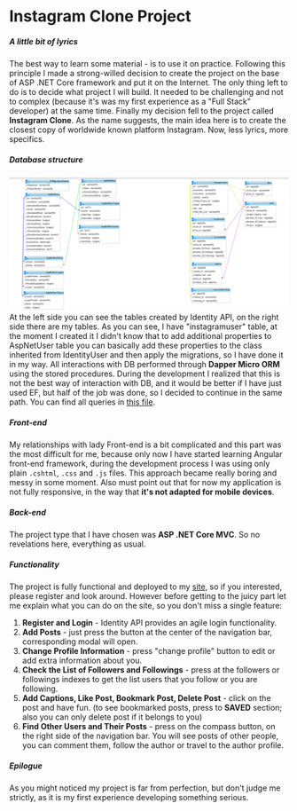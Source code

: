 # Instagram Clone Project
##### A little bit of lyrics
The best way to learn some material - is to use it on practice. Following this principle I made a strong-willed decision to create the project on the base of ASP .NET Core framework and put it on the Internet. The only thing left to do is to decide what project I will build. It needed to be challenging and not to complex (because it's was my first experience as a "Full Stack" developer) at the same time. Finally my decision fell to the project called **Instagram Clone**. As the name suggests, the main idea here is to create the closest copy of worldwide known platform Instagram. Now, less lyrics, more specifics.
##### Database structure
![DB schema](wwwroot/Pics/ic-diagram.png)
At the left side you can see the tables created by Identity API, on the right side there are my tables. As you can see, I have "instagramuser" table, at the moment I created it I didn't know that to add additional properties to AspNetUser table you can basically add these properties to the class inherited from IdentityUser and then apply the migrations, so I have done it in my way. All interactions with DB performed through **Dapper Micro ORM** using the stored procedures. During the development I realized that this is not the best way of interaction with DB, and it would be better if I have just used EF, but half of the job was done, so I decided to continue in the same path. You can find all queries in [this file](DBQueries.sql).
##### Front-end 
My relationships with lady Front-end is a bit complicated and this part was the most difficult for me, because only now I have started learning Angular front-end framework, during the development process I was using only plain `.cshtml`, `.css` and `.js` files. This approach became really boring and messy in some moment. Also must point out that for now my application is not fully responsive, in the way that **it's not adapted for mobile devices**.
##### Back-end
The project type that I have chosen was **ASP .NET Core MVC**. So no revelations here, everything as usual.
##### Functionality
The project is fully functional and deployed to my [site](https://www.liveofaperson.com), so if you interested, please register and look around. However before getting to the juicy part let me explain what you can do on the site, so you don't miss a single feature:

1. **Register and Login** - Identity API provides an agile login functionality.
2. **Add Posts** - just press the button at the center of the navigation bar, corresponding modal will open.
3. **Change Profile Information** - press "change profile" button to edit or add extra information about you.
4. **Check the List of Followers and Followings** - press at the followers or followings indexes to get the list users that you follow or you are following.
5. **Add Captions, Like Post, Bookmark Post, Delete Post** - click on the post and have fun. (to see bookmarked posts, press to **SAVED** section; also you can only delete post if it belongs to you)
6. **Find Other Users and Their Posts** - press on the compass button, on the right side of the navigation bar. You will see posts of other people, you can comment them, follow the author or travel to the author profile.
##### Epilogue
As you might noticed my project is far from perfection, but don't judge me strictly, as it is my first experience developing something serious.

